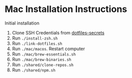# Mac Installation Instructions

Initial installation

1. Clone SSH Credentials from [dotfiles-secrets](https://github.com/zellwk/dotfiles-secrets)
2. Run `./install-zsh.sh`
3. Run `./link-dotfiles.sh`
4. Run `./mac/macos`. Restart computer
5. Run `./mac/brew-essentials.sh`
6. Run `./mac/brew-binaries.sh`
7. Run `./shared/clone-repos.sh`
8. Run `./shared/npm.sh`
